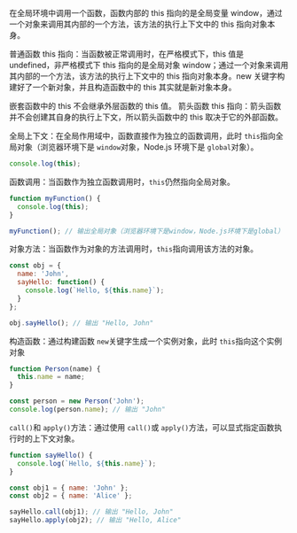 在全局环境中调用一个函数，函数内部的 this 指向的是全局变量 window，通过一个对象来调用其内部的一个方法，该方法的执行上下文中的 this 指向对象本身。

普通函数 this 指向：当函数被正常调用时，在严格模式下，this 值是 undefined，非严格模式下 this 指向的是全局对象 window；通过一个对象来调用其内部的一个方法，该方法的执行上下文中的 this 指向对象本身。new 关键字构建好了一个新对象，并且构造函数中的 this 其实就是新对象本身。

嵌套函数中的 this 不会继承外层函数的 this 值。 箭头函数 this 指向：箭头函数并不会创建其自身的执行上下文，所以箭头函数中的 this 取决于它的外部函数。

全局上下文：在全局作用域中，函数直接作为独立的函数调用，此时 `this`指向全局对象（浏览器环境下是 `window`对象，Node.js 环境下是 `global`对象）。

```JavaScript
console.log(this);
```

函数调用：当函数作为独立函数调用时，`this`仍然指向全局对象。

```JavaScript
function myFunction() {
  console.log(this);
}

myFunction(); // 输出全局对象（浏览器环境下是window，Node.js环境下是global）
```

对象方法：当函数作为对象的方法调用时，`this`指向调用该方法的对象。

```JavaScript
const obj = {
  name: 'John',
  sayHello: function() {
    console.log(`Hello, ${this.name}`);
  }
};

obj.sayHello(); // 输出 "Hello, John"
```

构造函数：通过构建函数 `new`关键字生成一个实例对象，此时 `this`指向这个实例对象

```JavaScript
function Person(name) {
  this.name = name;
}

const person = new Person('John');
console.log(person.name); // 输出 "John"
```

`call()`和 `apply()`方法：通过使用 `call()`或 `apply()`方法，可以显式指定函数执行时的上下文对象。

```JavaScript
function sayHello() {
  console.log(`Hello, ${this.name}`);
}

const obj1 = { name: 'John' };
const obj2 = { name: 'Alice' };

sayHello.call(obj1); // 输出 "Hello, John"
sayHello.apply(obj2); // 输出 "Hello, Alice"
```
